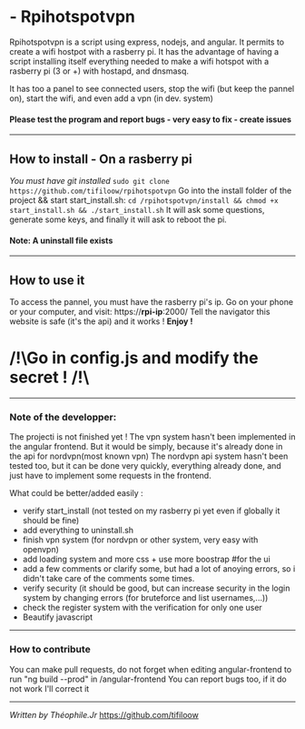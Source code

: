 # - **Rpihotspotvpn**
Rpihotspotvpn is a script using express, nodejs, and angular.
It permits to create a wifi hostpot with a rasberry pi.
It has the advantage of having a script installing itself everything needed to make a wifi hotspot with a rasberry pi (3 or +) with hostapd, and dnsmasq.

It has too a panel to see connected users, stop the wifi (but keep the pannel on), start the wifi, and even add a vpn (in dev. system)

#### Please test the program and report bugs - very easy to fix - create issues 

---
## How to install - On a rasberry pi
*You must have git installed*
`sudo git clone https://github.com/tifiloow/rpihotspotvpn`
Go into the install folder of the project && start start_install.sh:
`cd /rpihotspotvpn/install && chmod +x start_install.sh && ./start_install.sh`
It will ask some questions, generate some keys,  and finally it will ask to reboot the pi.
#### Note: A uninstall file exists

---
## How to use it
To access the pannel, you must have the rasberry pi's ip.
Go on your phone or your computer, and visit:
https://**rpi-ip**:2000/
Tell the navigator this website is safe (it's the api) and it works !
**Enjoy !**
# /!\Go in config.js and modify the secret ! /!\
---
### Note of the developper:
The projecti is not finished yet !
The vpn system hasn't been implemented in the angular frontend.
But it would be simply, because it's already done in the api for nordvpn(most known vpn)
The nordvpn api system hasn't been tested too, but it can be done very quickly, everything already done, and just have to implement some requests in the frontend.

What could be better/added easily : 
- verify start_install (not tested on my rasberry pi yet even if globally it should be fine)
- add everything to uninstall.sh
- finish vpn system (for nordvpn or other system, very easy with openvpn)
- add loading system and more css + use more boostrap #for the ui
- add a few comments or clarify some, but had a lot of anoying errors, so i didn't take care of the comments some times.
- verify security (it should be good, but can increase security in the login system by changing errors (for bruteforce and list usernames,...))
- check the register system with the verification for only one user
- Beautify javascript


-------------------
### How to contribute

You can make pull requests, do not forget when editing angular-frontend to run "ng build --prod" in /angular-frontend
You can report bugs too, if it do not work I'll correct it

-------------------

*Written by Théophile.Jr*
https://github.com/tifiloow